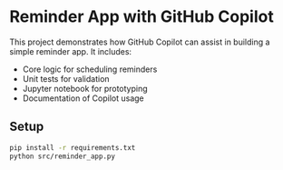 # Reminder App with GitHub Copilot

This project demonstrates how GitHub Copilot can assist in building a simple reminder app. It includes:

- Core logic for scheduling reminders
- Unit tests for validation
- Jupyter notebook for prototyping
- Documentation of Copilot usage

## Setup
```bash
pip install -r requirements.txt
python src/reminder_app.py